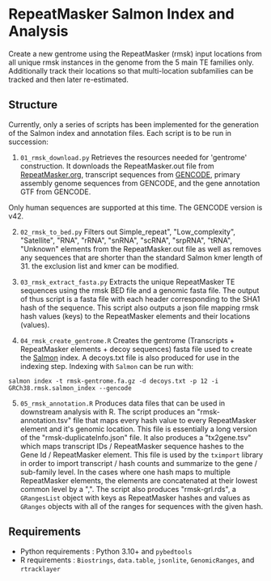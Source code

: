 # RepeatMasker Salmon Index and Analysis

Create a new gentrome using the RepeatMasker (rmsk) input locations from all 
unique rmsk instances in the genome from the 5 main TE families only. 
Additionally track their locations so that multi-location subfamilies can be 
tracked and then later re-estimated.

## Structure

Currently, only a series of scripts has been implemented for the generation of
the Salmon index and annotation files. Each script is to be run in succession:

1. `01_rmsk_download.py` Retrieves the resources needed for 'gentrome' construction. 
It downloads the RepeatMasker.out file from [RepeatMasker.org](http://repeatmasker.org/species/hg.html), 
transcript sequences from [GENCODE](https://www.gencodegenes.org/human/), 
primary assembly genome sequences from GENCODE, and the gene annotation GTF 
from GENCODE. 

Only human sequences are supported at this time. The GENCODE version is v42.

2. `02_rmsk_to_bed.py` Filters out Simple_repeat", "Low_complexity", "Satellite", 
"RNA", "rRNA", "snRNA", "scRNA", "srpRNA", "tRNA", "Unknown" elements from the
RepeatMasker.out file as well as removes any sequences that are shorter than the
standard Salmon kmer length of 31. the exclusion list and kmer can be modified.

3. `03_rmsk_extract_fasta.py` Extracts the unique RepeatMasker TE sequences using 
the rmsk BED file and a genomic fasta file. The output of thus script is a fasta
file with each header corresponding to the SHA1 hash of the sequence. This script
also outputs a json file mapping rmsk hash values (keys) to the RepeatMasker 
elements and their locations (values). 

4. `04_rmsk_create_gentrome.R` Creates the gentrome (Transcripts + 
RepeatMasker elements + decoy sequences) fasta file used to create the 
[Salmon](https://salmon.readthedocs.io/en/latest/) index. A decoys.txt file is 
also produced for use in the indexing step. Indexing with `Salmon` can be run 
with:

`salmon index -t rmsk-gentrome.fa.gz -d decoys.txt -p 12 -i GRCh38.rmsk.salmon_index --gencode`

5. `05_rmsk_annotation.R` Produces data files that can be used in downstream 
analysis with R. The script produces an "rmsk-annotation.tsv" file that maps 
every hash value to every RepeatMasker element and it's genomic location. This
file is essentially a long version of the "rmsk-duplicateInfo.json" file. It also
produces a "tx2gene.tsv" which maps transcript IDs / RepeatMasker sequence hashes
to the Gene Id / RepeatMasker element. This file is used by the `tximport` library
in order to import transcript / hash counts and summarize to the gene / sub-family 
level. In the cases where one hash maps to multiple RepeatMasker elements, the 
elements are concatenated at their lowest common level by a ",". The script also 
produces "rmsk-grl.rds", a `GRangesList` object with keys as RepeatMasker hashes 
and values as `GRanges` objects with all of the ranges for sequences with the 
given hash.

## Requirements

- Python requirements : Python 3.10+ and `pybedtools`
- R requirements : `Biostrings`, `data.table`, `jsonlite`, `GenomicRanges`, and
`rtracklayer`
